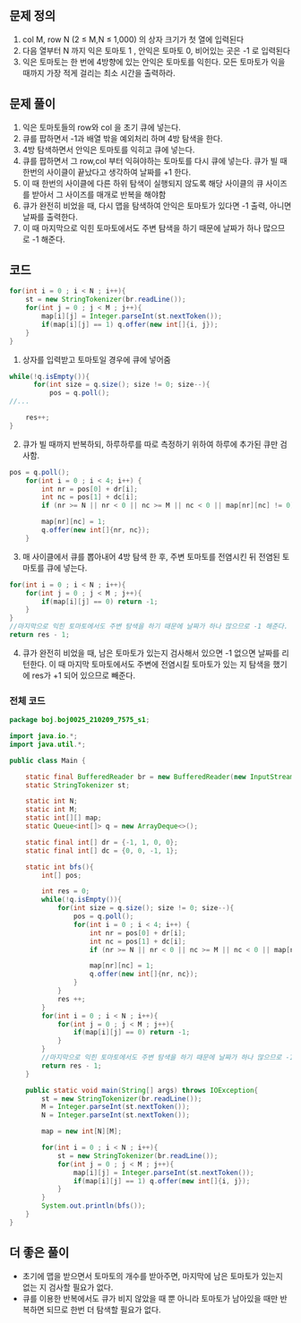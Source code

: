 ## 문제 정의

1. col M, row N (2 ≤ M,N ≤ 1,000) 의 상자 크기가 첫 열에 입력된다
2. 다음 열부터 N 까지 익은 토마토 1 , 안익은 토마토 0, 비어있는 곳은 -1 로 입력된다
3. 익은 토마토는 한 번에 4방향에 있는 안익은 토마토를 익힌다. 모든 토마토가 익을 때까지 가장 적게 걸리는 최소 시간을 출력하라.

## 문제 풀이

1. 익은 토마토들의 row와 col 을 초기 큐에 넣는다.
2. 큐를 팝하면서 -1과 배열 밖을 예외처리 하며 4방 탐색을 한다.
3. 4방 탐색하면서 안익은 토마토를 익히고 큐에 넣는다.
4. 큐를 팝하면서 그 row,col 부터 익혀야하는 토마토를 다시 큐에 넣는다. 큐가 빌 때 한번의 사이클이 끝났다고 생각하여 날짜를 +1 한다.
5. 이 때 한번의 사이클에 다른 하위 탐색이 실행되지 않도록 해당 사이클의 큐 사이즈를 받아서 그 사이즈를 매개로 반복을 해야함
6. 큐가 완전히 비었을 때, 다시 맵을 탐색하여 안익은 토마토가 있다면 -1 출력, 아니면 날짜를 출력한다.
7. 이 때 마지막으로 익힌 토마토에서도 주변 탐색을 하기 때문에 날짜가 하나 많으므로 -1 해준다.

## 코드

```java
for(int i = 0 ; i < N ; i++){
    st = new StringTokenizer(br.readLine());
    for(int j = 0 ; j < M ; j++){
        map[i][j] = Integer.parseInt(st.nextToken());
        if(map[i][j] == 1) q.offer(new int[]{i, j});
    }
}
```

1. 상자를 입력받고 토마토일 경우에 큐에 넣어줌

```java
while(!q.isEmpty()){
	  for(int size = q.size(); size != 0; size--){
	      pos = q.poll();
//...

	res++;
}
```

2. 큐가 빌 때까지 반복하되, 하루하루를 따로 측정하기 위하여 하루에 추가된 큐만 검사함.

```java
pos = q.poll();
    for(int i = 0 ; i < 4; i++) {
        int nr = pos[0] + dr[i];
        int nc = pos[1] + dc[i];
        if (nr >= N || nr < 0 || nc >= M || nc < 0 || map[nr][nc] != 0) continue;

        map[nr][nc] = 1;
        q.offer(new int[]{nr, nc});
    }
```

3. 매 사이클에서 큐를 뽑아내어 4방 탐색 한 후, 주변 토마토를 전염시킨 뒤 전염된 토마토를 큐에 넣는다.

```java
for(int i = 0 ; i < N ; i++){
    for(int j = 0 ; j < M ; j++){
        if(map[i][j] == 0) return -1;
    }
}
//마지막으로 익힌 토마토에서도 주변 탐색을 하기 때문에 날짜가 하나 많으므로 -1 해준다.
return res - 1;
```

4. 큐가 완전히 비었을 때, 남은 토마토가 있는지 검사해서 있으면 -1 없으면 날짜를 리턴한다. 이 때 마지막 토마토에서도 주변에 전염시킬 토마토가 있는 지 탐색을 했기에 res가 +1 되어 있으므로 빼준다.

### 전체 코드

```java
package boj.boj0025_210209_7575_s1;

import java.io.*;
import java.util.*;

public class Main {

    static final BufferedReader br = new BufferedReader(new InputStreamReader(System.in));
    static StringTokenizer st;

    static int N;
    static int M;
    static int[][] map;
    static Queue<int[]> q = new ArrayDeque<>();

    static final int[] dr = {-1, 1, 0, 0};
    static final int[] dc = {0, 0, -1, 1};

    static int bfs(){
        int[] pos;

        int res = 0;
        while(!q.isEmpty()){
            for(int size = q.size(); size != 0; size--){
                pos = q.poll();
                for(int i = 0 ; i < 4; i++) {
                    int nr = pos[0] + dr[i];
                    int nc = pos[1] + dc[i];
                    if (nr >= N || nr < 0 || nc >= M || nc < 0 || map[nr][nc] != 0) continue;

                    map[nr][nc] = 1;
                    q.offer(new int[]{nr, nc});
                }
            }
            res ++;
        }
        for(int i = 0 ; i < N ; i++){
            for(int j = 0 ; j < M ; j++){
                if(map[i][j] == 0) return -1;
            }
        }
        //마지막으로 익힌 토마토에서도 주변 탐색을 하기 때문에 날짜가 하나 많으므로 -1 해준다.
        return res - 1;
    }

    public static void main(String[] args) throws IOException{
        st = new StringTokenizer(br.readLine());
        M = Integer.parseInt(st.nextToken());
        N = Integer.parseInt(st.nextToken());

        map = new int[N][M];

        for(int i = 0 ; i < N ; i++){
            st = new StringTokenizer(br.readLine());
            for(int j = 0 ; j < M ; j++){
                map[i][j] = Integer.parseInt(st.nextToken());
                if(map[i][j] == 1) q.offer(new int[]{i, j});
            }
        }
        System.out.println(bfs());
    }
}
```

## 더 좋은 풀이

- 초기에 맵을 받으면서 토마토의 개수를 받아주면, 마지막에 남은 토마토가 있는지 없는 지 검사할 필요가 없다.
- 큐를 이용한 반복에서도 큐가 비지 않았을 때 뿐 아니라 토마토가 남아있을 때만 반복하면 되므로 한번 더 탐색할 필요가 없다.